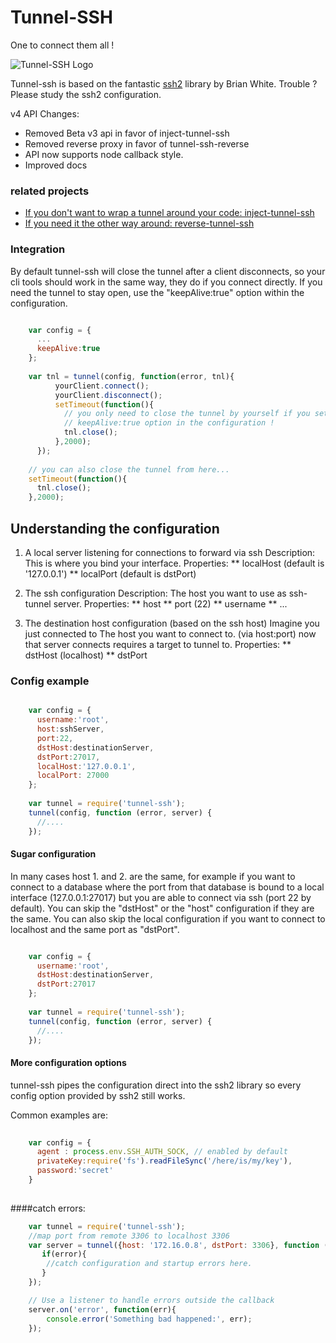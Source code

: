 Tunnel-SSH
==========

One to connect them all !

![Tunnel-SSH Logo](http://i.imgur.com/I5PRnDD.jpg)

Tunnel-ssh is based on the fantastic [ssh2](https://github.com/mscdex/ssh2) library by Brian White.
Trouble ? Please study the ssh2 configuration.

v4
API Changes:
* Removed Beta v3 api in favor of inject-tunnel-ssh  
* Removed reverse proxy in favor of tunnel-ssh-reverse
* API now supports node callback style.   
* Improved docs


### related projects
* [If you don't want to wrap a tunnel around your code: inject-tunnel-ssh](https://github.com/agebrock/inject-tunnel-ssh)
* [If you need it the other way around: reverse-tunnel-ssh](https://github.com/agebrock/reverse-tunnel-ssh)

### Integration
By default tunnel-ssh will close the tunnel after a client disconnects, so your cli tools should work in the same way, they do if you connect directly.
If you need the tunnel to stay open, use the "keepAlive:true" option within 
the configuration.


```js

    var config = {
      ...
      keepAlive:true
    };
    
    var tnl = tunnel(config, function(error, tnl){
          yourClient.connect();
          yourClient.disconnect();
          setTimeout(function(){
            // you only need to close the tunnel by yourself if you set the 
            // keepAlive:true option in the configuration !
            tnl.close();
          },2000);  
      });
    
    // you can also close the tunnel from here...
    setTimeout(function(){
      tnl.close();
    },2000);  

```
 

## Understanding the configuration

1. A local server listening for connections to forward via ssh
Description: This is where you bind your interface.
Properties:
** localHost (default is '127.0.0.1')
** localPort (default is dstPort)


2. The ssh configuration 
Description: The host you want to use as ssh-tunnel server.
Properties:
** host
** port (22)
** username
** ...


3. The destination host configuration (based on the ssh host) 
Imagine you just connected to The host you want to connect to. (via host:port)
now that server connects requires a target to tunnel to. 
Properties:
** dstHost (localhost)
** dstPort


### Config example

```js

    var config = {
      username:'root',
      host:sshServer,
      port:22,
      dstHost:destinationServer,
      dstPort:27017,
      localHost:'127.0.0.1',
      localPort: 27000
    };
    
    var tunnel = require('tunnel-ssh');
    tunnel(config, function (error, server) {
      //....
    });
```
#### Sugar configuration

In many cases host 1. and 2. are the same, for example if you want to connect to a database
where the port from that database is bound to a local interface (127.0.0.1:27017)
but you are able to connect via ssh (port 22 by default).
You can skip the "dstHost" or the "host" configuration if they are the same.
You can also skip the local configuration if you want to connect to localhost and 
the same port as "dstPort".

```js

    var config = {
      username:'root',
      dstHost:destinationServer,
      dstPort:27017
    };
    
    var tunnel = require('tunnel-ssh');
    tunnel(config, function (error, server) {
      //....
    });
```

#### More configuration options
tunnel-ssh pipes the configuration direct into the ssh2 library so every config option
provided by ssh2 still works. 

Common examples are:
```js
    
    var config = {
      agent : process.env.SSH_AUTH_SOCK, // enabled by default
      privateKey:require('fs').readFileSync('/here/is/my/key'),
      password:'secret'
    }
    
```
    
####catch errors:
```js
    var tunnel = require('tunnel-ssh');
    //map port from remote 3306 to localhost 3306
    var server = tunnel({host: '172.16.0.8', dstPort: 3306}, function (error, server) {
       if(error){
        //catch configuration and startup errors here.
       }
    });

    // Use a listener to handle errors outside the callback
    server.on('error', function(err){
        console.error('Something bad happened:', err);
    });
```
